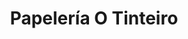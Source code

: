 ---
title: "Papelería O Tinteiro"
url: /o-milladoiro/papeleria-o-tinteiro/
shop: material de oficina
---